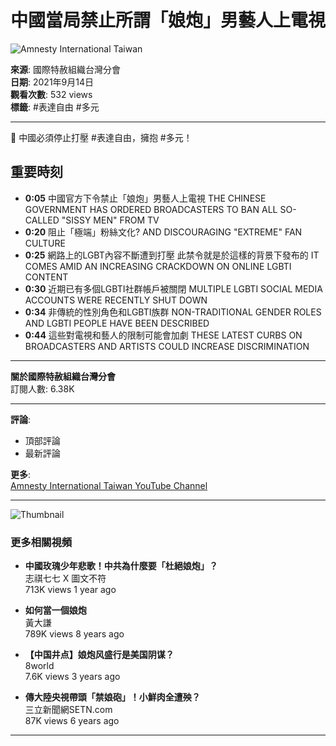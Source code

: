 # 中國當局禁止所謂「娘炮」男藝人上電視

![Amnesty International Taiwan](https://i.ytimg.com/an/WsDpsLqqqvlSp1j8FBb85Q/featured_channel.jpg?v=656848f8)

**來源**: 國際特赦組織台灣分會  
**日期**: 2021年9月14日  
**觀看次數**: 532 views  
**標籤**: #表達自由 #多元

---

🙅 中國必須停止打壓 #表達自由，擁抱 #多元！  

## 重要時刻

- **0:05** 中國官方下令禁止「娘炮」男藝人上電視 THE CHINESE GOVERNMENT HAS ORDERED BROADCASTERS TO BAN ALL SO-CALLED "SISSY MEN" FROM TV
- **0:20** 阻止「極端」粉絲文化? AND DISCOURAGING "EXTREME" FAN CULTURE
- **0:25** 網路上的LGBT內容不斷遭到打壓 此禁令就是於這樣的背景下發布的 IT COMES AMID AN INCREASING CRACKDOWN ON ONLINE LGBTI CONTENT
- **0:30** 近期已有多個LGBTI社群帳戶被關閉 MULTIPLE LGBTI SOCIAL MEDIA ACCOUNTS WERE RECENTLY SHUT DOWN
- **0:34** 非傳統的性別角色和LGBTI族群 NON-TRADITIONAL GENDER ROLES AND LGBTI PEOPLE HAVE BEEN DESCRIBED
- **0:44** 這些對電視和藝人的限制可能會加劇 THESE LATEST CURBS ON BROADCASTERS AND ARTISTS COULD INCREASE DISCRIMINATION

---

**關於國際特赦組織台灣分會**  
訂閱人數: 6.38K  

---

**評論**:  
- 頂部評論  
- 最新評論  

**更多**:  
[Amnesty International Taiwan YouTube Channel](https://www.youtube.com/channel/UCWsDpsLqqqvlSp1j8FBb85Q/videos)  

---

![Thumbnail](https://i.ytimg.com/vi/j0ufAmp6Zh8/hqdefault.jpg?sqp=-oaymwEmCKgBEF5IWvKriqkDGQgBFQAAiEIYAdgBAeIBCggYEAIYBjgBQAE=&rs=AOn4CLDv1KxFh7UaovFxw5UUFCXrtkz07g)

### 更多相關視頻
- **中國玫瑰少年悲歌！中共為什麼要「杜絕娘炮」？**  
  志祺七七 X 圖文不符  
  713K views 1 year ago

- **如何當一個娘炮**  
  黃大謙  
  789K views 8 years ago

- **【中国井点】娘炮风盛行是美国阴谋？**  
  8world  
  7.6K views 3 years ago

- **傳大陸央視帶頭「禁娘砲」！小鮮肉全遭殃？**  
  三立新聞網SETN.com  
  87K views 6 years ago  

---